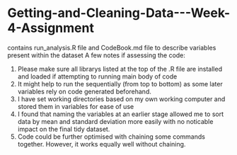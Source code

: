 # Getting-and-Cleaning-Data---Week-4-Assignment
contains run_analysis.R file and CodeBook.md file to describe variables present within the dataset
A few notes if assessing the code:
1. Please make sure all librarys listed at the top of the .R file are installed and loaded if attempting to running main body of code
2. It might help to run the sequentially (from top to bottom) as some later variables rely on code generated beforehand.
3. I have set working directories based on my own working computer and stored them in variables for ease of use
4. I found that naming the variables at an earlier stage allowed me to sort data by mean and standard deviation more easily with no noticable impact on the final tidy dataset.
5. Code could be further optimised with chaining some commands together. However, it works equally well without chaining.
